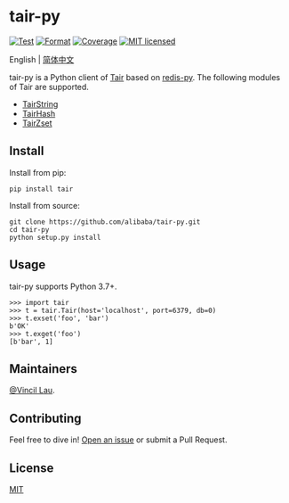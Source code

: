 # tair-py

[![Test](https://github.com/alibaba/tair-py/actions/workflows/test.yml/badge.svg)](https://github.com/alibaba/tair-py/actions/workflows/test.yml)
[![Format](https://github.com/alibaba/tair-py/actions/workflows/format.yml/badge.svg)](https://github.com/alibaba/tair-py/actions/workflows/format.yml)
[![Coverage](https://github.com/alibaba/tair-py/actions/workflows/coverage.yml/badge.svg)](https://github.com/alibaba/tair-py/actions/workflows/coverage.yml)
[![MIT licensed](https://img.shields.io/badge/license-MIT-blue.svg)](./LICENSE)

English | [简体中文](README.zh_CN.md)

tair-py is a Python client of [Tair](https://help.aliyun.com/document_detail/145956.html) based on [redis-py](https://github.com/redis/redis-py). The following modules of Tair are supported.

- [TairString](https://www.alibabacloud.com/help/en/apsaradb-for-redis/latest/tairstring-commands)
- [TairHash](https://www.alibabacloud.com/help/en/apsaradb-for-redis/latest/tairhash-commands)
- [TairZset](https://www.alibabacloud.com/help/en/apsaradb-for-redis/latest/tairzset-commands)

## Install

Install from pip:

```shell
pip install tair
```

Install from source:

```shell
git clone https://github.com/alibaba/tair-py.git
cd tair-py
python setup.py install
```

## Usage

tair-py supports Python 3.7+.

```pycon
>>> import tair
>>> t = tair.Tair(host='localhost', port=6379, db=0)
>>> t.exset('foo', 'bar')
b'OK'
>>> t.exget('foo')
[b'bar', 1]
```

## Maintainers

[@Vincil Lau](https://github.com/VincilLau).

## Contributing

Feel free to dive in! [Open an issue](https://github.com/alibaba/tair-py/issues/new) or submit a Pull Request.

## License

[MIT](LICENSE)
